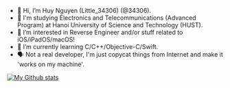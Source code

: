 - 👋 Hi, I’m Huy Nguyen (Little_34306) (@34306).
- 📖 I'm studying Electronics and Telecommunications (Advanced Program) at Hanoi University of Science and Technology (HUST).
- 👀 I’m interested in Reverse Engineer and/or stuff related to iOS/iPadOS/macOS!
- 🌱 I’m currently learning C/C++/Objective-C/Swift.
- 🗣️ Not a real developer, I'm just copycat things from Internet and make it 'works on my machine'.

[![My Github stats](https://github-readme-stats.vercel.app/api?username=34306&show_icons=true&hide=contribs,prs,issues&theme=radical)](https://github.com/34306/github-readme-stats)
<!---
34306/34306 is a ✨ special ✨ repository because its `README.md` (this file) appears on your GitHub profile.
You can click the Preview link to take a look at your changes.
--->
